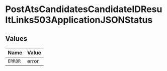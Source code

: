 # PostAtsCandidatesCandidateIDResultLinks503ApplicationJSONStatus


## Values

| Name    | Value   |
| ------- | ------- |
| `ERROR` | error   |